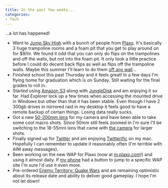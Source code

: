```yaml
---
title: In the past few weeks...
categories:
- Tech
---
```


...a lot has happened!

  * Went to [Jump Sky High](http://jumpskyhigh.com/) with a bunch of people from [Plaxo](http://www.plaxo.com/). It's basically 3 huge trampoline rooms and a foam pit that you get to play around on for $9/hr. We found it odd that you can only do flips on the trampolines and off the walls, but not into the foam pit. It only took a little practice before I could do decent back flips as well as flips off the trampoline walls. Maybe this summer I'll learn to do them [off any wall](http://www.wikihow.com/Run-up-a-Wall-and-Flip)...
  * Finished school this past Thursday and it feels great! In a few days I'm flying home for graduation which is on Sunday. Still waiting for the final grades to roll in.
  * Started using [Amazon S3](http://en.wikipedia.org/wiki/Amazon_S3) along with [JungleDisk](http://www.jungledisk.com/) and am enjoying it so far. Had Explorer lock up a few times when accessing the mounted drive in Windows but other than that it has been stable. Even though I have 2 300gb drives in mirrored raid in my desktop it feels good to have a remote backup of certain things. Losing data really sucks.
  * Got a new [50-200mm lens](http://www.amazon.com/Pentax-50-200mm-4-5-6-Samsung-Cameras/dp/B0009OAFI4) for my camera and have been able to take some cool macro shots. Since 50mm still feels zoomed in I'm sure I'll be switching to the 18-55mm lens that came with [the camera](http://www.amazon.com/Pentax-Digital-Reduction-18-55mm-3-5-5-6/dp/B000FTLSR0) for larger shots.
  * Finally signed up for [Twitter](http://twitter.com/) and am enjoying [Twitterific](http://iconfactory.com/software/twitterrific) on my mac. Hopefully I can remember to update it reasonably often (I'm terrible with AIM away messages).
  * Been working on the new WAP for Plaxo (now at [m.plaxo.com](http://m.plaxo.com)!) and using it almost daily. If [my phone](http://reviews.cnet.com/LG_VX8300/4505-6454_7-31812933.html) had a button to jump to a specific WAP site I'm sure I'd use it even more.
  * Pre-ordered [Enemy Territory: Quake Wars](http://www.gamespot.com/pc/action/enemyterritoryquakewars/) and am remaining optimistic about its release date and ability to deliver good gameplay. I hope I'm not let down!
